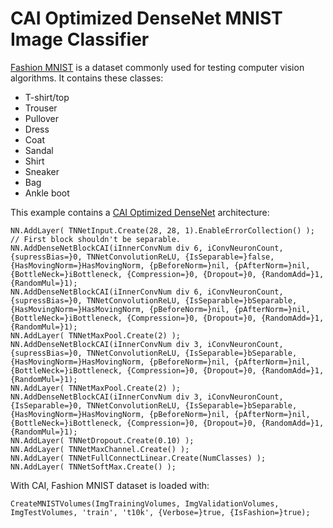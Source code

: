 # CAI Optimized DenseNet MNIST Image Classifier

[Fashion MNIST](https://github.com/zalandoresearch/fashion-mnist) is a dataset commonly used for testing computer vision algorithms.
It contains these classes:
* T-shirt/top
* Trouser
* Pullover
* Dress
* Coat
* Sandal
* Shirt
* Sneaker
* Bag
* Ankle boot

This example contains a [CAI Optimized DenseNet](https://github.com/liuzhuang13/DenseNet) architecture:
```
NN.AddLayer( TNNetInput.Create(28, 28, 1).EnableErrorCollection() );
// First block shouldn't be separable.
NN.AddDenseNetBlockCAI(iInnerConvNum div 6, iConvNeuronCount, {supressBias=}0, TNNetConvolutionReLU, {IsSeparable=}false, {HasMovingNorm=}HasMovingNorm, {pBeforeNorm=}nil, {pAfterNorm=}nil, {BottleNeck=}iBottleneck, {Compression=}0, {Dropout=}0, {RandomAdd=}1, {RandomMul=}1);
NN.AddDenseNetBlockCAI(iInnerConvNum div 6, iConvNeuronCount, {supressBias=}0, TNNetConvolutionReLU, {IsSeparable=}bSeparable, {HasMovingNorm=}HasMovingNorm, {pBeforeNorm=}nil, {pAfterNorm=}nil, {BottleNeck=}iBottleneck, {Compression=}0, {Dropout=}0, {RandomAdd=}1, {RandomMul=}1);
NN.AddLayer( TNNetMaxPool.Create(2) );
NN.AddDenseNetBlockCAI(iInnerConvNum div 3, iConvNeuronCount, {supressBias=}0, TNNetConvolutionReLU, {IsSeparable=}bSeparable, {HasMovingNorm=}HasMovingNorm, {pBeforeNorm=}nil, {pAfterNorm=}nil, {BottleNeck=}iBottleneck, {Compression=}0, {Dropout=}0, {RandomAdd=}1, {RandomMul=}1);
NN.AddLayer( TNNetMaxPool.Create(2) );
NN.AddDenseNetBlockCAI(iInnerConvNum div 3, iConvNeuronCount, {IsSeparable=}0, TNNetConvolutionReLU, {IsSeparable=}bSeparable, {HasMovingNorm=}HasMovingNorm, {pBeforeNorm=}nil, {pAfterNorm=}nil, {BottleNeck=}iBottleneck, {Compression=}0, {Dropout=}0, {RandomAdd=}1, {RandomMul=}1);
NN.AddLayer( TNNetDropout.Create(0.10) );
NN.AddLayer( TNNetMaxChannel.Create() );
NN.AddLayer( TNNetFullConnectLinear.Create(NumClasses) );
NN.AddLayer( TNNetSoftMax.Create() );
```

With CAI, Fashion MNIST dataset is loaded with:
```
CreateMNISTVolumes(ImgTrainingVolumes, ImgValidationVolumes, ImgTestVolumes, 'train', 't10k', {Verbose=}true, {IsFashion=}true);
```
